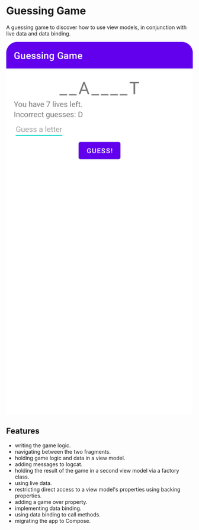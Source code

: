 # Guessing Game

A guessing game to discover how to use view models, in conjunction with live data and data binding.

<p align="center">
<img src="screenshot.png" style="width:528px;max-width: 100%;">
</p>

## Features

- writing the game logic.
- navigating between the two fragments.
- holding game logic and data in a view model.
- adding messages to logcat.
- holding the result of the game in a second view model via a factory class.
- using live data.
- restricting direct access to a view model's properties using backing properties.
- adding a game over property.
- implementing data binding.
- using data binding to call methods.
- migrating the app to Compose.


